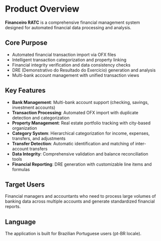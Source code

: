 # Product Overview

**Financeiro RATC** is a comprehensive financial management system designed for automated financial data processing and analysis.

## Core Purpose

- Automated financial transaction import via OFX files
- Intelligent transaction categorization and property linking
- Financial integrity verification and data consistency checks
- DRE (Demonstrativo do Resultado do Exercício) generation and analysis
- Multi-bank account management with unified transaction views

## Key Features

- **Bank Management**: Multi-bank account support (checking, savings, investment accounts)
- **Transaction Processing**: Automated OFX import with duplicate detection and categorization
- **Property Management**: Real estate portfolio tracking with city-based organization
- **Category System**: Hierarchical categorization for income, expenses, transfers, and adjustments
- **Transfer Detection**: Automatic identification and matching of inter-account transfers
- **Data Integrity**: Comprehensive validation and balance reconciliation tools
- **Financial Reporting**: DRE generation with customizable line items and formulas

## Target Users

Financial managers and accountants who need to process large volumes of banking data across multiple accounts and generate standardized financial reports.

## Language

The application is built for Brazilian Portuguese users (pt-BR locale).
